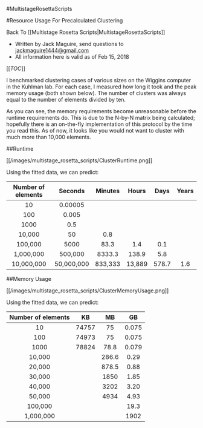 #MultistageRosettaScripts

#Resource Usage For Precalculated Clustering

Back To [[Multistage Rosetta Scripts|MultistageRosettaScripts]]

- Written by Jack Maguire, send questions to jackmaguire1444@gmail.com
- All information here is valid as of Feb 15, 2018

[[_TOC_]]

I benchmarked clustering cases of various sizes on the Wiggins computer in the Kuhlman lab.
For each case, I measured how long it took and the peak memory usage (both shown below).
The number of clusters was always equal to the number of elements divided by ten.

As you can see, the memory requirements become unreasonable before the runtime requirements do.
This is due to the N-by-N matrix being calculated;
hopefully there is an on-the-fly implementation of this protocol by the time you read this.
As of now, it looks like you would not want to cluster with much more than 10,000 elements.

##Runtime

[[/images/multistage_rosetta_scripts/ClusterRuntime.png]]

Using the fitted data, we can predict:

| Number of elements | Seconds    | Minutes | Hours  | Days  | Years |
|:------------------:|:----------:|:-------:|:------:|:-----:|:-----:|
| 10                 | 0.00005    |         |        |       |       |
| 100                | 0.005      |         |        |       |       |
| 1000               | 0.5        |         |        |       |       |
| 10,000             | 50         |    0.8  |        |       |	     |
| 100,000            | 5000       |    83.3 |  1.4   | 0.1   |	     |
| 1,000,000          | 500,000    | 8333.3  | 138.9  | 5.8   |	     |
| 10,000,000         | 50,000,000 | 833,333 | 13,889 | 578.7 | 1.6   |

##Memory Usage

[[/images/multistage_rosetta_scripts/ClusterMemoryUsage.png]]

Using the fitted data, we can predict:

| Number of elements | KB    | MB    | GB    |
|:------------------:|:-----:|:-----:|:-----:|
| 10 	    	     | 74757 | 75    | 0.075 |
| 100		     | 74973 | 75    | 0.075 |
| 1000		     | 78824 | 78.8  | 0.079 |
| 10,000	     |       | 286.6 | 0.29  |
| 20,000	     |	     | 878.5 | 0.88  |
| 30,000	     |	     | 1850  | 1.85  |
| 40,000	     |	     | 3202  | 3.20  |
| 50,000	     |	     | 4934  | 4.93  |
| 100,000	     |	     |       | 19.3  |
| 1,000,000	     |	     | 	     | 1902  |
